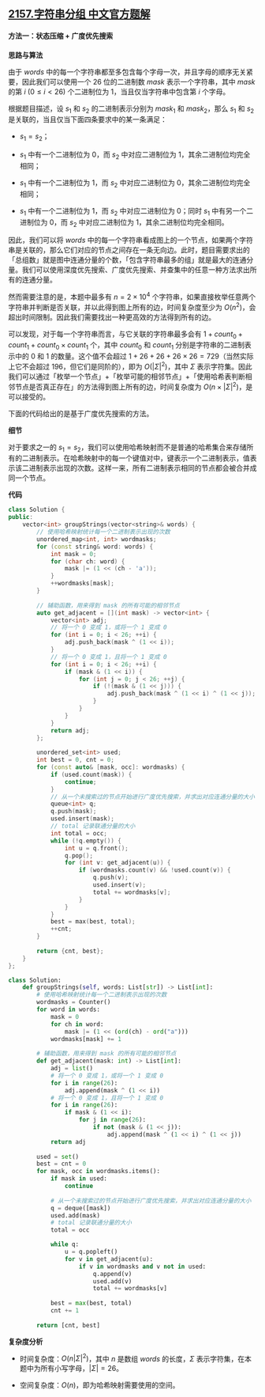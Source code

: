 ## [2157.字符串分组 中文官方题解](https://leetcode.cn/problems/groups-of-strings/solutions/100000/zi-fu-chuan-fen-zu-by-leetcode-solution-a8dr)
#### 方法一：状态压缩 + 广度优先搜索

**思路与算法**

由于 $\textit{words}$ 中的每一个字符串都至多包含每个字母一次，并且字母的顺序无关紧要，因此我们可以使用一个 $26$ 位的二进制数 $\textit{mask}$ 表示一个字符串，其中 $\textit{mask}$ 的第 $i~(0 \leq i < 26)$ 个二进制位为 $1$，当且仅当字符串中包含第 $i$ 个字母。

根据题目描述，设 $s_1$ 和 $s_2$ 的二进制表示分别为 $\textit{mask}_1$ 和 $\textit{mask}_2$，那么 $s_1$ 和 $s_2$ 是关联的，当且仅当下面四条要求中的某一条满足：

- $s_1 = s_2$；

- $s_1$ 中有一个二进制位为 $0$，而 $s_2$ 中对应二进制位为 $1$，其余二进制位均完全相同；

- $s_1$ 中有一个二进制位为 $1$，而 $s_2$ 中对应二进制位为 $0$，其余二进制位均完全相同；

- $s_1$ 中有一个二进制位为 $1$，而 $s_2$ 中对应二进制位为 $0$；同时 $s_1$ 中有另一个二进制位为 $0$，而 $s_2$ 中对应二进制位为 $1$，其余二进制位均完全相同。

因此，我们可以将 $\textit{words}$ 中的每一个字符串看成图上的一个节点，如果两个字符串是关联的，那么它们对应的节点之间存在一条无向边。此时，题目需要求出的「总组数」就是图中连通分量的个数，「包含字符串最多的组」就是最大的连通分量。我们可以使用深度优先搜索、广度优先搜索、并查集中的任意一种方法求出所有的连通分量。

然而需要注意的是，本题中最多有 $n = 2 \times 10^4$ 个字符串，如果直接枚举任意两个字符串并判断是否关联，并以此得到图上所有的边，时间复杂度至少为 $O(n^2)$，会超出时间限制。因此我们需要找出一种更高效的方法得到所有的边。

可以发现，对于每一个字符串而言，与它关联的字符串最多会有 $1 + \textit{count}_0 + \textit{count}_1 + \textit{count}_0 \times \textit{count}_1$ 个，其中 $\textit{count}_0$ 和 $\textit{count}_1$ 分别是字符串的二进制表示中的 $0$ 和 $1$ 的数量。这个值不会超过 $1 + 26 + 26 + 26 \times 26 = 729$（当然实际上它不会超过 $196$，但它们是同阶的），即为 $O(|\Sigma|^2)$，其中 $\Sigma$ 表示字符集。因此我们可以通过「枚举一个节点」+「枚举可能的相邻节点」+「使用哈希表判断相邻节点是否真正存在」的方法得到图上所有的边，时间复杂度为 $O(n \times |\Sigma|^2)$，是可以接受的。

下面的代码给出的是基于广度优先搜索的方法。

**细节**

对于要求之一的 $s_1 = s_2$，我们可以使用哈希映射而不是普通的哈希集合来存储所有的二进制表示。在哈希映射中的每一个键值对中，键表示一个二进制表示，值表示该二进制表示出现的次数。这样一来，所有二进制表示相同的节点都会被合并成同一个节点。

**代码**

```C++ [sol1-C++]
class Solution {
public:
    vector<int> groupStrings(vector<string>& words) {
        // 使用哈希映射统计每一个二进制表示出现的次数
        unordered_map<int, int> wordmasks;
        for (const string& word: words) {
            int mask = 0;
            for (char ch: word) {
                mask |= (1 << (ch - 'a'));
            }
            ++wordmasks[mask];
        }
        
        // 辅助函数，用来得到 mask 的所有可能的相邻节点
        auto get_adjacent = [](int mask) -> vector<int> {
            vector<int> adj;
            // 将一个 0 变成 1，或将一个 1 变成 0
            for (int i = 0; i < 26; ++i) {
                adj.push_back(mask ^ (1 << i));
            }
            // 将一个 0 变成 1，且将一个 1 变成 0
            for (int i = 0; i < 26; ++i) {
                if (mask & (1 << i)) {
                    for (int j = 0; j < 26; ++j) {
                        if (!(mask & (1 << j))) {
                            adj.push_back(mask ^ (1 << i) ^ (1 << j));
                        }
                    }
                }
            }
            return adj;
        };
        
        unordered_set<int> used;
        int best = 0, cnt = 0;
        for (const auto& [mask, occ]: wordmasks) {
            if (used.count(mask)) {
                continue;
            }
            // 从一个未搜索过的节点开始进行广度优先搜索，并求出对应连通分量的大小
            queue<int> q;
            q.push(mask);
            used.insert(mask);
            // total 记录联通分量的大小
            int total = occ;
            while (!q.empty()) {
                int u = q.front();
                q.pop();
                for (int v: get_adjacent(u)) {
                    if (wordmasks.count(v) && !used.count(v)) {
                        q.push(v);
                        used.insert(v);
                        total += wordmasks[v];
                    }
                }
            }
            best = max(best, total);
            ++cnt;
        }
            
        return {cnt, best};
    }
};
```

```Python [sol1-Python3]
class Solution:
    def groupStrings(self, words: List[str]) -> List[int]:
        # 使用哈希映射统计每一个二进制表示出现的次数
        wordmasks = Counter()
        for word in words:
            mask = 0
            for ch in word:
                mask |= (1 << (ord(ch) - ord("a")))
            wordmasks[mask] += 1
        
        # 辅助函数，用来得到 mask 的所有可能的相邻节点
        def get_adjacent(mask: int) -> List[int]:
            adj = list()
            # 将一个 0 变成 1，或将一个 1 变成 0
            for i in range(26):
                adj.append(mask ^ (1 << i))
            # 将一个 0 变成 1，且将一个 1 变成 0
            for i in range(26):
                if mask & (1 << i):
                    for j in range(26):
                        if not (mask & (1 << j)):
                            adj.append(mask ^ (1 << i) ^ (1 << j))
            return adj
        
        used = set()
        best = cnt = 0
        for mask, occ in wordmasks.items():
            if mask in used:
                continue
            
            # 从一个未搜索过的节点开始进行广度优先搜索，并求出对应连通分量的大小
            q = deque([mask])
            used.add(mask)
            # total 记录联通分量的大小
            total = occ

            while q:
                u = q.popleft()
                for v in get_adjacent(u):
                    if v in wordmasks and v not in used:
                        q.append(v)
                        used.add(v)
                        total += wordmasks[v]
            
            best = max(best, total)
            cnt += 1
            
        return [cnt, best]
```

**复杂度分析**

- 时间复杂度：$O(n |\Sigma|^2)$，其中 $n$ 是数组 $\textit{words}$ 的长度，$\Sigma$ 表示字符集，在本题中为所有小写字母，$|\Sigma| = 26$。

- 空间复杂度：$O(n)$，即为哈希映射需要使用的空间。
